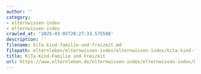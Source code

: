 ```yaml
---
author: ''
category:
- elternwissen-index
- elternwissen-index
crawled_at: '2025-03-05T20:27:33.575598'
description: ''
filename: kita-kind-familie-und-freizeit.md
filepath: elternleben/elternwissen-index/elternwissen-index/kita-kind-familie-und-freizeit.md
title: KiTa-Kind-Familie und Freizeit
url: https://www.elternleben.de/elternwissen-index/elternwissen-index/kita-kind-familie-und-freizeit/
---
```




